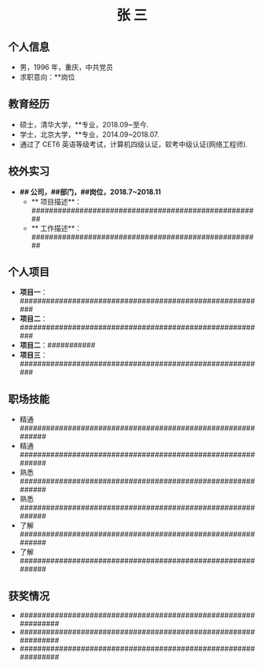  <center>
     <h1>张 三</h1>
     <div>
      
 </center>
 
 ## 个人信息 

 - 男，1996 年，重庆，中共党员
 - 求职意向：**岗位

## 教育经历

- 硕士，清华大学，**专业，2018.09~至今.
- 学士，北京大学，**专业，2014.09~2018.07.
- 通过了 CET6 英语等级考试，计算机四级认证，软考中级认证(网络工程师).

##  校外实习

- **## 公司，##部门，##岗位，2018.7~2018.11**
  - ** 项目描述**：#####################################################
  - ** 工作描述**：#####################################################

## 个人项目

- **项目一**：#########################################################
- **项目二**：#########################################################
- **项目二**：###########
- **项目三**：#########################################################

##  职场技能

- 精通############################################################
- 精通############################################################
- 熟悉############################################################
- 熟悉############################################################
- 了解############################################################
- 了解############################################################

## 获奖情况

- ###############################################################
- ###############################################################
- ###############################################################
